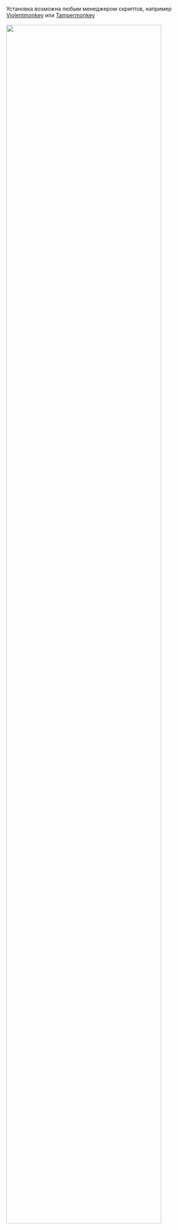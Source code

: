 Установка возможна любым менеджером скриптов, например [Violentmonkey](https://violentmonkey.github.io/get-it/) или [Tampermonkey](https://www.tampermonkey.net/)</br></br>
<image src="https://i.imgur.com/TZVYt7i.jpg" style="width: 90%"/>
